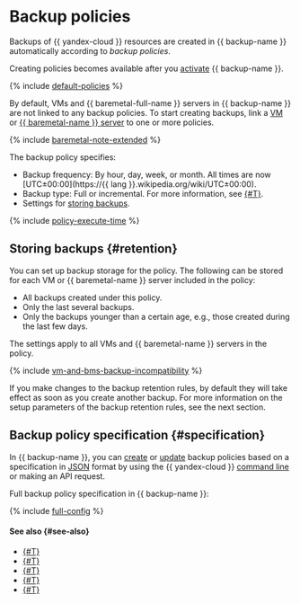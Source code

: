# Backup policies

Backups of {{ yandex-cloud }} resources are created in {{ backup-name }} automatically according to _backup policies_.

Creating policies becomes available after you [activate](index.md#providers) {{ backup-name }}.

{% include [default-policies](../../_includes/backup/default-policies.md) %}

By default, VMs and {{ baremetal-full-name }} servers in {{ backup-name }} are not linked to any backup policies. To start creating backups, link a [VM](../operations/policy-vm/attach-and-detach-vm.md) or [{{ baremetal-name }} server](../operations/backup-baremetal/backup-baremetal.md#agent-install) to one or more policies.

{% include [baremetal-note-extended](../../_includes/backup/baremetal-note-extended.md) %}

The backup policy specifies:

* Backup frequency: By hour, day, week, or month. All times are now [UTC±00:00](https://{{ lang }}.wikipedia.org/wiki/UTC±00:00).
* Backup type: Full or incremental. For more information, see [{#T}](backup.md#types).
* Settings for [storing backups](#retention).

{% include [policy-execute-time](../../_includes/backup/policy-execute-time.md) %}

## Storing backups {#retention}

You can set up backup storage for the policy. The following can be stored for each VM or {{ baremetal-name }} server included in the policy:

* All backups created under this policy.
* Only the last several backups.
* Only the backups younger than a certain age, e.g., those created during the last few days.

The settings apply to all VMs and {{ baremetal-name }} servers in the policy.

{% include [vm-and-bms-backup-incompatibility](../../_includes/backup/vm-and-bms-backup-incompatibility.md) %}

If you make changes to the backup retention rules, by default they will take effect as soon as you create another backup. For more information on the setup parameters of the backup retention rules, see the next section.

## Backup policy specification {#specification}

In {{ backup-name }}, you can [create](../operations/policy-vm/create.md) or [update](../operations/policy-vm/update.md) backup policies based on a specification in [JSON](https://en.wikipedia.org/wiki/JSON) format by using the {{ yandex-cloud }} [command line](../../cli/quickstart.md) or making an API request.

Full backup policy specification in {{ backup-name }}:

{% include [full-config](../../_includes/backup/operations/full-config.md) %}

#### See also {#see-also}

* [{#T}](../operations/policy-vm/create.md)
* [{#T}](../operations/policy-vm/attach-and-detach-vm.md)
* [{#T}](../operations/policy-vm/detach-vm.md)
* [{#T}](../operations/policy-vm/update.md)
* [{#T}](../operations/policy-vm/get-info.md)